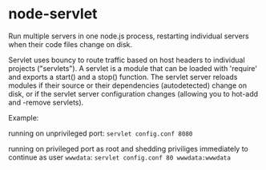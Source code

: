 node-servlet
============

Run multiple servers in one node.js process, restarting individual servers when their code files change on disk.

Servlet uses bouncy to route traffic based on host headers to individual projects ("servlets"). A servlet is a 
module that can be loaded with 'require' and exports a start() and a stop() function. The servlet server 
reloads modules if their source or their dependencies (autodetected) change on disk, or if the servlet server 
configuration changes (allowing you to hot-add and -remove servlets).

Example:

running on unprivileged port:
```servlet config.conf 8080```

running on privileged port as root and shedding priviliges immediately to continue as user ```wwwdata```:
```servlet config.conf 80 wwwdata:wwwdata```  

